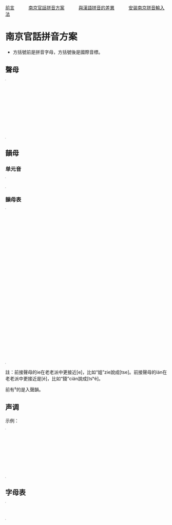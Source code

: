 <tr>
<td><a style="margin-right: 40px;" href="https://uliloewi.github.io/LangJinPinIn/CiwnIwn">前言</a></td>
<td ><a style="margin-right: 40px;" href="https://uliloewi.github.io/LangJinPinIn/PinInFangAng">南京官話拼音方案</a></td>
<td ><a style="margin-right: 40px;" href="https://uliloewi.github.io/LangJinPinIn/LinIwnChaI">與漢語拼音的差異</a></td>
<td ><a style="margin-right: 40px;" href="https://uliloewi.github.io/LangJinPinIn/angzhuangfa">安装南京拼音輸入法</a></td>
</tr>





# 南京官話拼音方案

- 方括號前是拼音字母，方括號後是國際音標。

## 聲母

<table style="width:1px; white-space:nowrap; text-align:center;">
  <tr>
    <td><span>b [p]</span> 把</td>
    <td><span>p [pʰ]</span> 怕</td>
    <td><span>m [m]</span> 麻</td>
    <td><span>f [f]</span> 法</td>
  </tr>
  <tr>
    <td><span>d [t]</span> 大</td>
    <td><span>t [tʰ]</span> 他</td>
    <td><span>l [l]</span> 拉</td>
    <td></td>
  </tr>
  <tr>
    <td><span>g [k]</span> 嘎</td>
    <td><span>k [kʰ]</span> 卡</td>
    <td><span>h [h]</span> 哈</td>
    <td></td>
  </tr>
  <tr>
    <td><span>j [tɕ]</span> 家</td>
    <td><span>q [tɕʰ]</span> 掐</td>
    <td><span>x [ɕ]</span> 夏</td>
    <td></td>
  </tr>
  <tr>
    <td><span>z [ts]</span> 砸</td>
    <td><span>c [tsʰ]</span> 擦</td>
    <td><span>s [s]</span> 撒</td>
    <td></td>
  </tr>
  <tr>
    <td><span>zh [ʈʂ]</span> 渣</td>
    <td><span>ch [ʈʂʰ]</span> 差</td>
    <td><span>sh [ʂ]</span> 沙</td>
    <td><span>r [ʐ]</span> 日</td>
  </tr>
</table>

## 韻母

### 单元音

<table style="width:1px; white-space:nowrap; text-align:center;">
  <tr>
    <td><span>a [a]</span>  啊</td>
	<td><span>ä [ɛ]</span>  哎</td>
	<td><span>e [e]</span>  車的韻母</td>
    <td><span>i [i]</span>  衣</td>
	<td><span>ao [ɔ]</span>  奧</td>
	<td><span>o [o]</span>  我</td>
    <td><span>u [u]</span>  污</td>
	<td><span>ü [y]</span>  雨</td>
    <td><span>y [ɿ]</span>  思的韻母</td>
    <td><span>r [ʅ]</span>  日</td>
  </tr>
</table>

### 韻母表

<table style="width:1px; white-space:nowrap; text-align:center;">
  <tr>  
	<td></td>
    <td>	
		<span>i [i]</span>  衣 ⁵一
	</td>
    <td>
      <span>u [u]</span>  污 ⁵物
	</td>
    <td>
      <span>ü [y]</span>  雨 ⁵育
    </td>	
  </tr>
  <tr>
    <td><span>a [a]</span>  啊 ⁵錒</td>
    <td>
      <span>ia [ia]</span> 丫 ⁵鴨
	</td>
    <td>
      <span>ua [ua]</span> 哇  ⁵挖
    </td>
	<td></td>
  </tr>
  <tr>
    <td>
		<span>ä [ɛ]</span>  哎 ⁵額
	</td>
    <td>
	    <span>iä [iɛ]</span> 崖
	</td>
    <td>
      <span>uä [uɛ]</span> 外  ⁵瓁	  
    </td>
	<td></td>
  </tr>
  
  <tr>
    <td>
		<span>e [e]</span>  車的韻母
	</td>
    <td>
	    <span>ie [ie]</span> 也 ⁵頁
	</td>
    <td></td>
	<td>      
	  <span>üe [ye]</span> 𦚢 ⁵月	  
    </td>
  </tr>
  <tr>
    <td>
		<span>ei [əi]</span> 眉的韻母
	</td>
    <td></td>
    <td>
      <span>uei [uəi]</span> 威 	  
    </td>
	<td></td>
  </tr>
  <tr>
    <td>	
		<span>ao [ɔ]</span>  奧	
	</td>
    <td>
		<span>iao [iɔ]</span> 腰	  	
	</td>
    <td></td>
	<td></td>
  </tr>
  
  <tr>
    <td>		
		<span>ou [əɯ]</span> 歐
	</td>
    <td>
		<span>iou [iəɯ]</span> 由	  	
	</td>
    <td></td>
	<td></td>
  </tr>
  <tr>
    <td>
		<span>o [o]</span>  我 ⁵惡
	</td>
    <td>
		<span>io [io]</span> ⁵岳	  	
	</td>
    <td></td>
	<td></td>
  </tr>
  <tr>
    <td><span>ang [ã]</span> 安	  	</td>
    <td>
		<span>iang [iã]</span> 央	  	
	</td>
    <td>
		<span>uang [uã]</span> 完	  	
	</td>
	<td></td>
  </tr>
  <tr>
    <td><span>än [ẽ]</span> 限的韻母	  	</td>
    <td>
		<span>iän [iẽ]</span> 淹	  	
	</td>
    <td></td>
	<td>
	<span>üän [yẽ]</span> 冤	  	
	</td>
  </tr>
  <tr>
    <td>
		<span>in [ĩ]</span> 音	  	
	</td>
    <td>
	</td>
    <td></td>
	<td>
		<span>üin [yĩ]</span> 云
	</td>
  </tr>
  <tr>
    <td>
		<span>ong [õ]</span> 嗡	  
	</td>
    <td>
		<span>iong [iõ]</span> 容
	</td>
    <td></td>
	<td>		
	</td>
  </tr>
  <tr>
    <td>
		<span>en [ə̃ ]</span> 恩	  	
	</td>
    <td></td>
    <td>
		<span>uen [uə̃ ]</span> 文
	</td>
	<td>		
	</td>
  </tr>
  <tr>
    <td>		
		<span>er [ɚ]</span>  而	  
	</td>
    <td></td>
    <td></td>
	<td></td>
  </tr>
  <tr>
    <td>		
		<span>y [ɿ]</span>  思的韻母	    	
	</td>
    <td></td>
    <td></td>
	<td></td>
  </tr>
  <tr>
    <td>
		<span>r [ʅ]</span> 時的韻母 ⁵日
	</td>
    <td></td>
    <td></td>
	<td></td>
  </tr>
</table>

註：前接聲母的ie在老老派中更接近[e]，比如“姐”zie說成[tse]。前接聲母的iän在老老派中更接近是[ẽ]，比如“錢”ciän說成[tsʰẽ]。

前有⁵的是入聲韻。

## 声调

示例：

<table style="width:1px; white-space:nowrap; text-align:center;">
  <tr>
	<td>調名</td>
    <td><span>陰平</span></td>
	<td><span>陽平</span></td>
    <td><span>上</span></td>
    <td><span>去</span></td>
    <td><span>入</span></td>
  </tr>
  <tr>
	<td>調值</td>
    <td><span>31[˧˩]</span></td>
	<td><span>13[˩˧]</span></td>
    <td><span>212[˨˩˨]</span></td>
    <td><span>44[˦˦]</span></td>
    <td><span>5[˥]</span></td>
  </tr>
  <tr>
	<td>例字組一</td>
    <td><span>i¹</span> 衣</td>
    <td><span>i²</span> 移</td>
    <td><span>i³</span> 已</td>
    <td><span>i⁴</span> 意</td>
	<td><span>i⁵</span> 一</td>
  </tr>  
  <tr>
    <td>例字組二</td>
    <td><span>shr¹</span> 詩</td>
    <td><span>shr²</span> 時</td>
    <td><span>shr³</span> 始</td>
    <td><span>shr⁴</span> 是</td>
	<td><span>shr⁵</span> 十</td>
  </tr>
  <tr>
    <td>例字組三</td>
    <td><span>cä¹</span> 猜</td>
    <td><span>cä²</span> 才</td>
    <td><span>cä³</span> 彩</td>
    <td><span>cä⁴</span> 菜</td>
	<td><span>cä⁵</span> 測</td>
  </tr>
</table>

## 字母表


<table style="width:1px; white-space:nowrap; text-align:center;">
  <tr>
	<td>Aa</td>
    <td>Ää</td>
	<td>Bb</td>
    <td>Cc</td>
    <td>Dd</td>
    <td>Ee</td>
	<td>Ff</td>
	<td>Gg</td>
    <td>Hh</td>
	<td>Ii</td>
    <td>Jj</td>
    <td>Kk</td>
    <td>Ll</td>
  </tr>
  <tr>  
	<td>Mm</td>
	<td>Nn</td>
    <td>Oo</td>
	<td>Pp</td>
    <td>Qq</td>
    <td>Rr</td>
    <td>Ss</td>
	<td>Tt</td>
    <td>Uu</td>
	<td>Üü</td>
    <td>Xx</td>
    <td>Yy</td>
    <td>Zz</td>
  </tr>  
</table>
